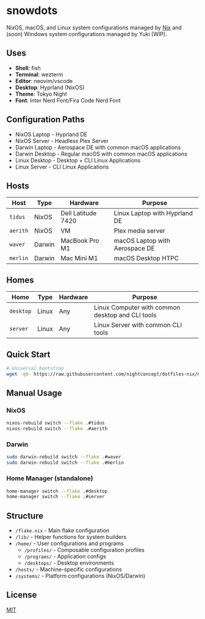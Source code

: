 # snowdots

NixOS, macOS, and Linux system configurations managed by [Nix](https://nixos.org/) and (soon) Windows system configurations managed by Yuki (WIP).

## Uses

- **Shell**: fish
- **Terminal**: wezterm
- **Editor**: neovim/vscode
- **Desktop**: Hyprland (NixOS)
- **Theme**: Tokyo Night
- **Font**: Inter Nerd Font/Fira Code Nerd Font


## Configuration Paths
- NixOS Laptop - Hyprland DE
- NixOS Server - Headless Plex Server
- Darwin Laptop - Aerospace DE with common macOS applications
- Darwin Desktop - Regular macOS with common macOS applications
- Linux Desktop - Desktop + CLI Linux Applications
- Linux Server - CLI Linux Applications

## Hosts

| Host | Type | Hardware | Purpose |
|------|------|----------|---------|
| `tidus` | NixOS | Dell Latitude 7420 | Linux Laptop with Hyprland DE |
| `aerith` | NixOS | VM | Plex media server |
| `waver` | Darwin | MacBook Pro M1 | macOS Laptop with Aerospace DE |
| `merlin` | Darwin | Mac Mini M1 | macOS Desktop HTPC |

## Homes

| Home | Type | Hardware | Purpose |
|------|------|----------|---------|
| `desktop` | Linux | Any | Linux Computer with common desktop and CLI tools |
| `server` | Linux | Any | Linux Server with common CLI tools |

## Quick Start

```bash
# Universal bootstrap
wget -qO- https://raw.githubusercontent.com/nightconcept/dotfiles-nix/main/bootstrap.sh | bash
```

## Manual Usage

### NixOS
```bash
nixos-rebuild switch --flake .#tidus
nixos-rebuild switch --flake .#aerith
```

### Darwin
```bash
sudo darwin-rebuild switch --flake .#waver
sudo darwin-rebuild switch --flake .#merlin
```

### Home Manager (standalone)
```bash
home-manager switch --flake .#desktop
home-manager switch --flake .#server
```

## Structure

- `/flake.nix` - Main flake configuration
- `/lib/` - Helper functions for system builders
- `/home/` - User configurations and programs
  - `/profiles/` - Composable configuration profiles
  - `/programs/` - Application configs
  - `/desktops/` - Desktop environments
- `/hosts/` - Machine-specific configurations
- `/systems/` - Platform configurations (NixOS/Darwin)

## License

[MIT](LICENSE)

